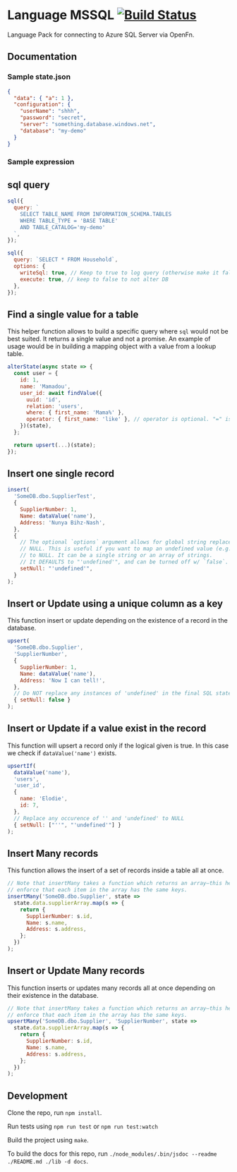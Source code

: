 # Language MSSQL [![Build Status](https://travis-ci.org/OpenFn/language-mssql.svg?branch=master)](https://travis-ci.org/OpenFn/language-mssql)

Language Pack for connecting to Azure SQL Server via OpenFn.

## Documentation

### Sample state.json

```json
{
  "data": { "a": 1 },
  "configuration": {
    "userName": "shhh",
    "password": "secret",
    "server": "something.database.windows.net",
    "database": "my-demo"
  }
}
```

### Sample expression

## sql query

```js
sql({
  query: `
    SELECT TABLE_NAME FROM INFORMATION_SCHEMA.TABLES
    WHERE TABLE_TYPE = 'BASE TABLE'
    AND TABLE_CATALOG='my-demo'
  `,
});

sql({
  query: `SELECT * FROM Household`,
  options: {
    writeSql: true, // Keep to true to log query (otherwise make it false).
    execute: true, // keep to false to not alter DB
  },
});
```

## Find a single value for a table

This helper function allows to build a specific query where `sql` would not be best suited. It returns a single value and not a promise. An example of usage would be in building a mapping object with a value from a lookup table.

```js
alterState(async state => {
  const user = {
    id: 1,
    name: 'Mamadou',
    user_id: await findValue({
      uuid: 'id',
      relation: 'users',
      where: { first_name: 'Mama%' },
      operator: { first_name: 'like' }, // operator is optional. "=" is used by default.
    })(state),
  };

  return upsert(...)(state);
});
```

## Insert one single record

```js
insert(
  'SomeDB.dbo.SupplierTest',
  {
    SupplierNumber: 1,
    Name: dataValue('name'),
    Address: 'Nunya Bihz-Nash',
  },
  {
    // The optional `options` argument allows for global string replacement with
    // NULL. This is useful if you want to map an undefined value (e.g., x.name)
    // to NULL. It can be a single string or an array of strings.
    // It DEFAULTS to "'undefined'", and can be turned off w/ `false`.
    setNull: "'undefined'",
  }
);
```

## Insert or Update using a unique column as a key

This function insert or update depending on the existence of a record in the database.

```js
upsert(
  'SomeDB.dbo.Supplier',
  'SupplierNumber',
  {
    SupplierNumber: 1,
    Name: dataValue('name'),
    Address: 'Now I can tell!',
  },
  // Do NOT replace any instances of 'undefined' in the final SQL statement.
  { setNull: false }
);
```

## Insert or Update if a value exist in the record

This function will upsert a record only if the logical given is true. In this case we check if `dataValue('name')` exists.

```js
upsertIf(
  dataValue('name'),
  'users',
  'user_id',
  {
    name: 'Elodie',
    id: 7,
  },
  // Replace any occurence of '' and 'undefined' to NULL
  { setNull: ["''", "'undefined'"] }
);
```

## Insert Many records

This function allows the insert of a set of records inside a table all at once.

```js
// Note that insertMany takes a function which returns an array—this helps
// enforce that each item in the array has the same keys.
insertMany('SomeDB.dbo.Supplier', state =>
  state.data.supplierArray.map(s => {
    return {
      SupplierNumber: s.id,
      Name: s.name,
      Address: s.address,
    };
  })
);
```

## Insert or Update Many records

This function inserts or updates many records all at once depending on their existence in the database.

```js
// Note that insertMany takes a function which returns an array—this helps
// enforce that each item in the array has the same keys.
upsertMany('SomeDB.dbo.Supplier', 'SupplierNumber', state =>
  state.data.supplierArray.map(s => {
    return {
      SupplierNumber: s.id,
      Name: s.name,
      Address: s.address,
    };
  })
);
```

## Development

Clone the repo, run `npm install`.

Run tests using `npm run test` or `npm run test:watch`

Build the project using `make`.

To build the docs for this repo, run `./node_modules/.bin/jsdoc --readme ./README.md ./lib -d docs`.
